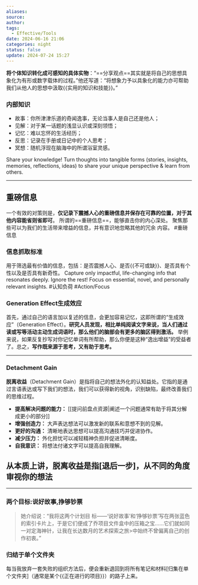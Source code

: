 ```yaml
---
aliases:
source:
author:
tags:
  - Effective/Tools
date: 2024-06-16 21:06
categories: night
status: false
update: 2024-07-24 15:27
---
```

**将个体知识转化成可感知的具体实物**：“==分享观点==其实就是将自己的思想具象化为有形或数字载体的过程。”他还写道：“将想象力予以具象化的能力亦可帮助我们从他人的思想中汲取{{实用的知识和技能}}。”

### 内部知识

- 故事：你所津津乐道的奇闻逸事，无论当事人是自己还是他人；
- 见解：对于某一话题的浅显认识或深刻领悟；
- 记忆：难以忘怀的生活经历；
- 反思：记录在手册或日记中的个人思考；
- 冥想：随机浮现在脑海中的所谓浴室灵感。

Share your knowledge! Turn thoughts into tangible forms (stories, insights, memories, reflections, ideas) to share your unique perspective & learn from others. 

---

## 重磅信息

一个有效的对策则是，**仅记录下震撼人心的重磅信息并保存在可靠的位置，对于其 他内容能省则省即可**。 所谓的==重磅信息==，能够直击你的内心深处。
聚焦那些可以为我们的生活带来增益的信息，并有意识地忽略其他的冗余 内容。 #重磅信息

### 信息抓取标准

用于筛选最有价值的信息，包括：是否震撼人心、是否{{不可或缺}}、是否具有个性以及是否具有新奇性。
Capture only impactful, life-changing info that resonates deeply. Ignore the rest! Focus on essential, novel, and personally relevant insights. #认知负荷 #Action/Focus 

### Generation Effect生成效应

首先，通过自己的语言加以复述的信息，会更加容易记忆，这即所谓的“生成效 应”（Generation Effect）。**研究人员发现，相比单纯阅读文字来说，当人们通过读或写等活动主动生成词语时，那么他们的脑部会有更多的脑区得到激活。**
举例来说，如果反复抄写对你记忆单词有所帮助，那么你便是这种“逸出增益”的受益者了。总之，**写作既来源于思考，又有助于思考。**
<!--SR:!2000-01-01,1,250!2000-01-01,1,250!2025-03-25,3,250!2000-01-01,1,250-->

---

### Detachment Gain

**脱离收益**（Detachment Gain）是指将自己的想法外化的认知益处。它指的是通过言语表达或写下我们的想法，我们可以获得新的视角，识别缺陷，最终改善我们的思维过程。

- **提高解决问题的能力：** [[提问前盘点资源|阐述一个问题通常有助于将其分解成更小的部分]]
- **增强创造力：** 大声表达想法可以激发新的联系和意想不到的见解。
- **更好的沟通：** 清晰地表达思想可以提高沟通技巧并促进协作。
- **减少压力：** 外化担忧可以减轻精神负担并促进清晰度。
- **自我意识：** 将想法付诸文字可以提高自我理解。

## 从本质上讲，脱离收益是指[退后一步]，从不同的角度审视你的想法

---

### 两个目标:说好故事,挣够钞票
>
> 她介绍说：“我将这两个计划目 标——‘说好故事’和‘挣够钞票’写在两张蓝色的索引卡片上，于是它们便成了乔项目文件盒中的压箱之宝……它们就如同一对定海神针，让我在长达数月的艺术探索之旅>中始终不曾偏离自己的创作初衷。”
>
### 归结于单个文件夹

每当我放弃一套失败的组织方法后，便会重新退回到将所有笔记和材料[归集在单个文件夹]（通常是某个{{正在进行的项目}}）的路子上来。
<!--SR:!2025-05-24,11,270-->
